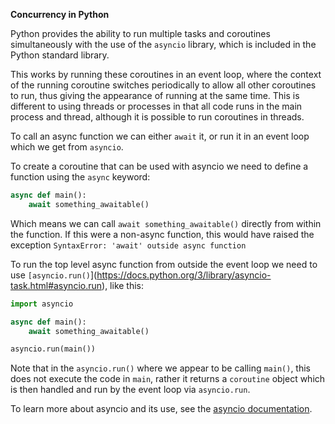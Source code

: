 **Concurrency in Python**

Python provides the ability to run multiple tasks and coroutines simultaneously with the use of the `asyncio` library, which is included in the Python standard library.

This works by running these coroutines in an event loop, where the context of the running coroutine switches periodically to allow all other coroutines to run, thus giving the appearance of running at the same time. This is different to using threads or processes in that all code runs in the main process and thread, although it is possible to run coroutines in threads.

To call an async function we can either `await` it, or run it in an event loop which we get from `asyncio`.

To create a coroutine that can be used with asyncio we need to define a function using the `async` keyword:
```py
async def main():
    await something_awaitable()
```
Which means we can call `await something_awaitable()` directly from within the function. If this were a non-async function, this would have raised the exception `SyntaxError: 'await' outside async function`

To run the top level async function from outside the event loop we need to use `[asyncio.run()`](https://docs.python.org/3/library/asyncio-task.html#asyncio.run), like this:
```py
import asyncio

async def main():
    await something_awaitable()

asyncio.run(main())
```
Note that in the `asyncio.run()` where we appear to be calling `main()`, this does not execute the code in `main`, rather it returns a `coroutine` object which is then handled and run by the event loop via `asyncio.run`.

To learn more about asyncio and its use, see the [asyncio documentation](https://docs.python.org/3/library/asyncio.html).

